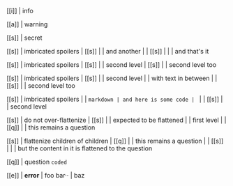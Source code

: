 [[i]]
| info

[[a]]
| warning

[[s]]
| secret

[[s]]
| imbricated spoilers
| [[s]]
| | and another
| | [[s]]
| | | and that's it

[[s]]
| imbricated spoilers
| [[s]]
| | second level
| [[s]]
| | second level too

[[s]]
| imbricated spoilers
| [[s]]
| | second level
|
| with text in between
|
| [[s]]
| | second level too

[[s]]
| imbricated spoilers
|
| ```markdown
| and here is some code
| ```
|
| [[s]]
| | second level

[[s]]
| do not over-flattenize
| [[s]]
| | expected to be flattened
| 
| first level
| 
| [[q]]
| | this remains a question

[[s]]
| flattenize children of children
| [[q]]
| | this remains a question
| | [[s]]
| | | but the content in it is flattened to the question

[[q]]
| question `coded`

[[e]]
| **error**
| foo bar··
| baz

